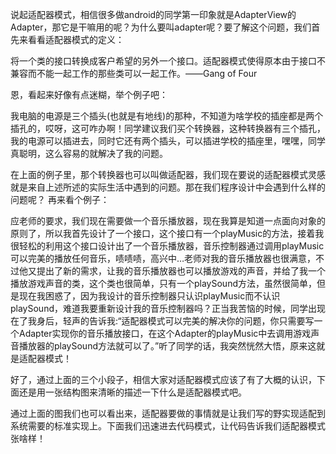 说起适配器模式，相信很多做android的同学第一印象就是AdapterView的Adapter，那它是干嘛用的呢？为什么要叫adapter呢？要了解这个问题，我们首先来看看适配器模式的定义：

将一个类的接口转换成客户希望的另外一个接口。适配器模式使得原本由于接口不兼容而不能一起工作的那些类可以一起工作。——Gang of Four

恩，看起来好像有点迷糊，举个例子吧：

我电脑的电源是三个插头(也就是有地线)的那种，不知道为啥学校的插座都是两个插孔的，哎呀，这可咋办啊！同学建议我们买个转换器，这种转换器有三个插孔，我的电源可以插进去，同时它还有两个插头，可以插进学校的插座里，嘿嘿，同学真聪明，这么容易的就解决了我的问题。

在上面的例子里，那个转换器也可以叫做适配器，我们现在要说的适配器模式灵感就是来自上述所述的实际生活中遇到的问题。那在我们程序设计中会遇到什么样的问题呢？ 再来看个例子：

应老师的要求，我们现在需要做一个音乐播放器，现在我算是知道一点面向对象的原则了，所以我首先设计了一个接口，这个接口有一个playMusic的方法，接着我很轻松的利用这个接口设计出了一个音乐播放器，音乐控制器通过调用playMusic可以完美的播放任何音乐，啧啧啧，高兴中…老师对我的音乐播放器也很满意，不过他又提出了新的需求，让我的音乐播放器也可以播放游戏的声音，并给了我一个播放游戏声音的类，这个类也很简单，只有一个playSound方法，虽然很简单，但是现在我困惑了，因为我设计的音乐控制器只认识playMusic而不认识playSound，难道我要重新设计我的音乐控制器吗？正当我苦恼的时候，同学出现在了我身后，轻声的告诉我:“适配器模式可以完美的解决你的问题，你只需要写一个Adapter实现你的音乐播放接口，在这个Adapter的playMusic中去调用游戏声音播放器的playSound方法就可以了。”听了同学的话，我突然恍然大悟，原来这就是适配器模式！

好了，通过上面的三个小段子，相信大家对适配器模式应该了有了大概的认识，下面还是用一张结构图来清晰的描述一下什么是适配器模式吧。



通过上面的图我们也可以看出来，适配器要做的事情就是让我们写的野实现适配到系统需要的标准实现上。下面我们迅速进去代码模式，让代码告诉我们适配器模式张啥样！